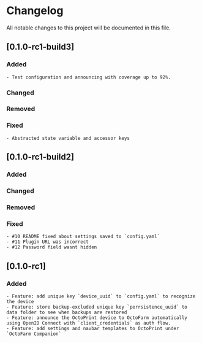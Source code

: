# Changelog

All notable changes to this project will be documented in this file.

## [0.1.0-rc1-build3]

### Added
    - Test configuration and announcing with coverage up to 92%.

### Changed

### Removed

### Fixed
    - Abstracted state variable and accessor keys


## [0.1.0-rc1-build2]

### Added

### Changed

### Removed

### Fixed
    - #10 README fixed about settings saved to `config.yaml`
    - #11 Plugin URL was incorrect
    - #12 Password field wasnt hidden


## [0.1.0-rc1]

### Added
    - Feature: add unique key `device_uuid` to `config.yaml` to recognize the device
    - Feature: store backup-excluded unique key `perrsistence_uuid` to data folder to see when backups are restored
    - Feature: announce the OctoPrint device to OctoFarm automatically using OpenID Connect with `client_credentials` as auth flow.
    - Feature: add settings and navbar templates to OctoPrint under `OctoFarm Companion`
